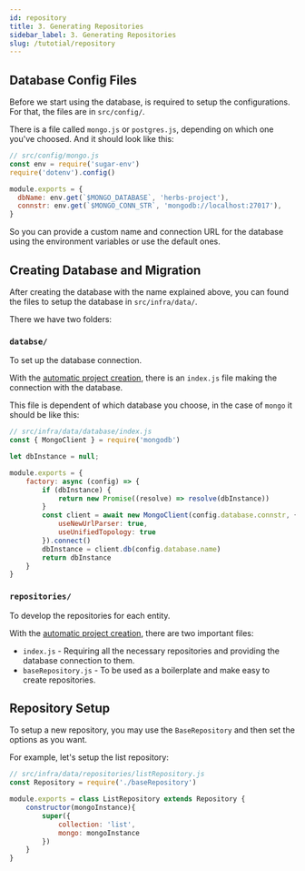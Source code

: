 ```yaml
---
id: repository
title: 3. Generating Repositories
sidebar_label: 3. Generating Repositories
slug: /tutotial/repository
---
```


## Database Config Files

Before we start using the database, is required to setup the configurations. For that, the files are in `src/config/`.

There is a file called `mongo.js` or `postgres.js`, depending on which one you've choosed. And it should look like this:

```js
// src/config/mongo.js
const env = require('sugar-env')
require('dotenv').config()

module.exports = {
  dbName: env.get(`$MONGO_DATABASE`, 'herbs-project'),
  connstr: env.get(`$MONGO_CONN_STR`, 'mongodb://localhost:27017'),
}
```

So you can provide a custom name and connection URL for the database using the environment variables or use the default ones.

## Creating Database and Migration

After creating the database with the name explained above, you can found the files to setup the database in `src/infra/data/`.

There we have two folders:

### `databse/`

To set up the database connection.

With the [automatic project creation](/docs/tutotial/new-project), there is an `index.js` file making the connection with the database.

This file is dependent of which database you choose, in the case of `mongo` it should be like this:

```js
// src/infra/data/database/index.js
const { MongoClient } = require('mongodb')

let dbInstance = null;

module.exports = {
    factory: async (config) => {
        if (dbInstance) {
            return new Promise((resolve) => resolve(dbInstance))
        }
        const client = await new MongoClient(config.database.connstr, {
            useNewUrlParser: true,
            useUnifiedTopology: true
        }).connect()
        dbInstance = client.db(config.database.name)
        return dbInstance
    }
}
```

### `repositories/`

To develop the repositories for each entity.

With the [automatic project creation](/docs/tutotial/new-project), there are two important files:

- `index.js` - Requiring all the necessary repositories and providing the database connection to them.
- `baseRepository.js` - To be used as a boilerplate and make easy to create repositories.

## Repository Setup

To setup a new repository, you may use the `BaseRepository` and then set the options as you want.

For example, let's setup the list repository:

```js
// src/infra/data/repositories/listRepository.js
const Repository = require('./baseRepository')

module.exports = class ListRepository extends Repository {
    constructor(mongoInstance){
        super({ 
            collection: 'list',  
            mongo: mongoInstance  
        })
    }
}
```

